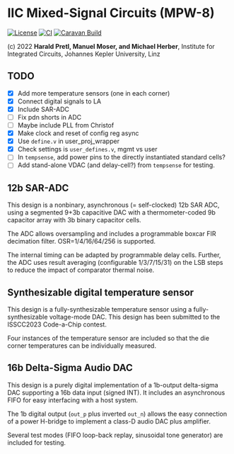 # IIC Mixed-Signal Circuits (MPW-8)

[![License](https://img.shields.io/badge/License-Apache%202.0-blue.svg)](https://opensource.org/licenses/Apache-2.0) [![CI](https://github.com/efabless/caravel_user_project_analog/actions/workflows/user_project_ci.yml/badge.svg)](https://github.com/efabless/caravel_user_project_analog/actions/workflows/user_project_ci.yml) [![Caravan Build](https://github.com/efabless/caravel_user_project_analog/actions/workflows/caravan_build.yml/badge.svg)](https://github.com/efabless/caravel_user_project_analog/actions/workflows/caravan_build.yml)

(c) 2022 **Harald Pretl, Manuel Moser, and Michael Herber**, Institute for Integrated Circuits, Johannes Kepler University, Linz

## TODO

* [x] Add more temperature sensors (one in each corner)
* [x] Connect digital signals to LA
* [x] Include SAR-ADC
* [ ] Fix pdn shorts in ADC
* [ ] Maybe include PLL from Christof
* [x] Make clock and reset of config reg async
* [x] Use `define.v` in user_proj_wrapper
* [x] Check settings is `user_defines.v`, mgmt vs user
* [ ] In `tempsense`, add power pins to the directly instantiated standard cells?
* [ ] Add stand-alone VDAC (and delay-cell?) from `tempsense` for testing.

## 12b SAR-ADC

This design is a nonbinary, asynchronous (= self-clocked) 12b SAR ADC, using a segmented 9+3b capacitive DAC with a thermometer-coded 9b capacitor array with 3b binary capacitor cells.

The ADC allows oversampling and includes a programmable boxcar FIR decimation filter. OSR=1/4/16/64/256 is supported.

The internal timing can be adapted by programmable delay cells. Further, the ADC uses result averaging (configurable 1/3/7/15/31) on the LSB steps to reduce the impact of comparator thermal noise.

## Synthesizable digital temperature sensor

This design is a fully-synthesizable temperature sensor using a fully-synthesizable voltage-mode DAC. This design has been submitted to the ISSCC2023 Code-a-Chip contest.

Four instances of the temperature sensor are included so that the die corner temperatures can be individually measured.

## 16b Delta-Sigma Audio DAC

This design is a purely digital implementation of a 1b-output delta-sigma DAC supporting a 16b data input (signed INT). It includes an asynchronous FIFO for easy interfacing with a host system.

The 1b digital output (`out_p` plus inverted `out_n`) allows the easy connection of a power H-bridge to implement a class-D audio DAC plus amplifier.

Several test modes (FIFO loop-back replay, sinusoidal tone generator) are included for testing.
